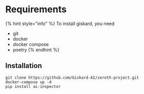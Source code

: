 # Requirements

{% hint style="info" %}
To install giskard, you need

* git
* docker
* docker compose
* poetry
{% endhint %}

## Installation

```batch
git clone https://github.com/Giskard-AI/zeroth-project.git
docker-compose up -d
pip install ai-inspector
```
